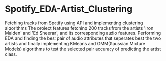 # Spotify_EDA-Artist_Clustering
Fetching tracks from Spotify using API and implementing clustering algorithms
The project features fetching 200 tracks from the artists 'Iron Maiden' and 'Ed Sheeran', and its corresponding audio features. Performing EDA and finding the best pair of audio attributes that seperates best the two artists and finally implementing KMeans and GMM(Gaussian Mixture Models) algorithms to test the selected pair accuracy of predicting the artist class.

